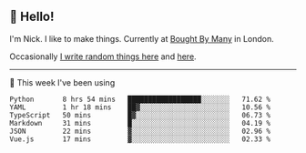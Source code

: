 ## 👋 Hello! 

I'm Nick. I like to make things. Currently at [Bought By Many](https://boughtbymany.com) in London.

Occasionally [I write random things here](https://nicksnell.com) and [here](https://twitter.com/nicksnell).

-------

🚀 This week I've been using

<!--START_SECTION:waka-->

```text
Python       8 hrs 54 mins   ██████████████████░░░░░░░   71.62 %
YAML         1 hr 18 mins    ██▓░░░░░░░░░░░░░░░░░░░░░░   10.56 %
TypeScript   50 mins         █▓░░░░░░░░░░░░░░░░░░░░░░░   06.73 %
Markdown     31 mins         █░░░░░░░░░░░░░░░░░░░░░░░░   04.19 %
JSON         22 mins         ▓░░░░░░░░░░░░░░░░░░░░░░░░   02.96 %
Vue.js       17 mins         ▓░░░░░░░░░░░░░░░░░░░░░░░░   02.33 %
```

<!--END_SECTION:waka-->

